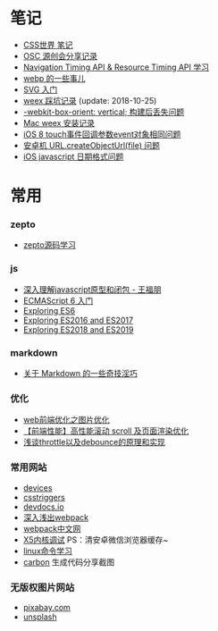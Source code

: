 # 笔记
- [CSS世界 笔记](https://github.com/imfenghuang/blog/issues/16)
- [OSC 源创会分享记录](https://github.com/imfenghuang/blog/issues/11)
- [Navigation Timing API & Resource Timing API 学习](https://github.com/imfenghuang/blog/issues/9)
- [webp 的一些事儿](https://github.com/imfenghuang/blog/issues/8)
- [SVG 入门](https://github.com/imfenghuang/blog/issues/7)
- [weex 踩坑记录](https://github.com/imfenghuang/blog/issues/6) (update: 2018-10-25)
- [-webkit-box-orient: vertical; 构建后丢失问题](https://github.com/imfenghuang/blog/issues/5)
- [Mac weex 安装记录](https://github.com/imfenghuang/note/issues/4)
- [iOS 8 touch事件回调参数event对象相同问题](https://github.com/imfenghuang/note/issues/3)
- [安卓机 URL.createObjectUrl(file) 问题](https://github.com/imfenghuang/note/issues/2)
- [iOS javascript 日期格式问题](https://github.com/imfenghuang/note/issues/1)

# 常用

### zepto 
- [zepto源码学习](https://github.com/yeyuqiudeng/reading-zepto/blob/master/src/%E8%AF%BBZepto%E6%BA%90%E7%A0%81%E4%B9%8B%E4%BB%A3%E7%A0%81%E7%BB%93%E6%9E%84.md) 

### js
- [深入理解javascript原型和闭包 - 王福朋](http://www.cnblogs.com/wangfupeng1988/p/3977924.html)
- [ECMAScript 6 入门](http://es6.ruanyifeng.com/)
- [Exploring ES6](http://exploringjs.com/es6/index.html)
- [Exploring ES2016 and ES2017](http://exploringjs.com/es2016-es2017.html)
- [Exploring ES2018 and ES2019](http://exploringjs.com/es2018-es2019/toc.html)

### markdown
- [关于 Markdown 的一些奇技淫巧](https://github.com/mzlogin/mzlogin.github.io/blob/master/_posts/2017-09-01-markdown-odd-skills.md)

### 优化
- [web前端优化之图片优化](https://juejin.im/post/59a7725b6fb9a02497170459)
- [【前端性能】高性能滚动 scroll 及页面渲染优化](http://www.cnblogs.com/coco1s/p/5499469.html)
- [浅谈throttle以及debounce的原理和实现](https://segmentfault.com/a/1190000010983733)

### 常用网站
- [devices](https://material.io/devices/)
- [csstriggers](https://csstriggers.com/)
- [devdocs.io](https://devdocs.io)
- [深入浅出webpack](http://webpack.wuhaolin.cn/)
- [webpack中文网](https://doc.webpack-china.org/)
- [X5内核调试](http://debugx5.qq.com/) PS：清安卓微信浏览器缓存~
- [linux命令学习](http://wangchujiang.com/linux-command/)
- [carbon](https://dawnlabs.io/carbon) 生成代码分享截图

### 无版权图片网站
- [pixabay.com](https://pixabay.com)
- [unsplash](https://unsplash.com/)
